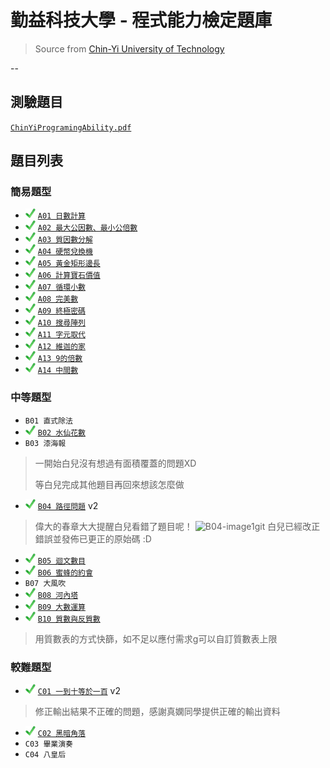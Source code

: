 # 勤益科技大學 - 程式能力檢定題庫
> Source from [Chin-Yi University of Technology][csie]

--
## 測驗題目
[`ChinYiProgramingAbility.pdf`](ChinYiProgramingAbility.pdf)

## 題目列表

### 簡易題型
- ![ok][] [`A01 日數計算`](A/A01.java)
- ![ok][] [`A02 最大公因數、最小公倍數`](A/A02.java)
- ![ok][] [`A03 質因數分解`](A/A03.java)
- ![ok][] [`A04 硬幣兌換機`](A/A04.java)
- ![ok][] [`A05 黃金矩形邊長`](A/A05.java)
- ![ok][] [`A06 計算寶石價值`](A/A06.java)
- ![ok][] [`A07 循環小數`](A/A07.java)
- ![ok][] [`A08 完美數`](A/A08.java)
- ![ok][] [`A09 終極密碼`](A/A09.java)
- ![ok][] [`A10 搜尋陣列`](A/A10.java)
- ![ok][] [`A11 字元取代`](A/A11.java)
- ![ok][] [`A12 維迦的家`](A/A12.java)
- ![ok][] [`A13 9的倍數`](A/A13.java)
- ![ok][] [`A14 中間數`](A/A14.java)

### 中等題型
- `B01 直式除法`
- ![ok][] [`B02 水仙花數`](B/B02.java)
- `B03 漆海報`

> 一開始白兒沒有想過有面積覆蓋的問題XD
> 
> 等白兒完成其他題目再回來想該怎麼做

- ![ok][] [`B04 路徑問題`](B/B04.java) v2

> 偉大的春章大大提醒白兒看錯了題目呢！
> ![B04-image1][]git
> 白兒已經改正錯誤並發佈已更正的原始碼 :D

- ![ok][] [`B05 迴文數目`](B/B05.java)
- ![ok][] [`B06 蜜蜂的約會`](B/B06.java)
- `B07 大風吹`
- ![ok][] [`B08 河內塔`](B/B08.java)
- ![ok][] [`B09 大數運算`](B/B09.java)
- ![ok][] [`B10 質數與反質數`](B/B10.java)

> 用質數表的方式快篩，如不足以應付需求g可以自訂質數表上限

### 較難題型
- ![ok][] [`C01 一到十等於一百`](C/C01.java) v2

> 修正輸出結果不正確的問題，感謝真嫻同學提供正確的輸出資料

- ![ok][] [`C02 黑暗角落`](C/C02.java)
- `C03 畢業演奏`
- `C04 八皇后`


[csie]: <http://csie.ncut.edu.tw>
[ok]: <image/check.png>
[B04-image1]: <https://fbcdn-sphotos-d-a.akamaihd.net/hphotos-ak-xta1/t31.0-8/11270628_981896475168777_4794761790105783321_o.jpg>